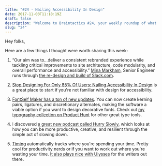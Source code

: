 ```yaml
---
title: "#24 - Nailing Accessibility In Design"
date: 2017-11-03T11:18:19Z
draft: false
description: "Welcome to Braintactics #24, your weekly roundup of what’s happening in design, code and typography."
slug: "24"
---
```


Hey folks,

Here are a few things I thought were worth sharing this week:

1. “Our aim was to...deliver a consistent rebranded experience while tackling critical improvements to site architecture, code modularity, and overall performance and accessibility.” [Mina Markham](https://slack.engineering/@minamarkham), Senior Engineer runs through [the re-design and build of Slack.com](https://slack.engineering/rebuilding-slack-com-b124c405c193).

2. [Stop Designing For Only 85% Of Users: Nailing Accessibility In Design](https://www.smashingmagazine.com/2017/10/nailing-accessibility-design/) is a great place to start if you're not familiar with design for accessibility.

3. [FontSelf Maker has a ton of new updates](https://blog.fontself.com/whats-new-in-fontself-maker-2-1-b0db4d7a8add). You can now create kerning pairs, ligatures, and discretionary alternates, making the software a viable option if you want to design decorative fonts. Check out [my typography collection on Product Hunt](https://www.producthunt.com/@harrycresswell/collections/typography) for other great type tools.

4. I discovered [a great new podcast called Hurry Slowly](http://hurryslowly.co/), which looks at how you can be more productive, creative, and resilient through the simple act of slowing down.

5. [Timing](https://timingapp.com/) automatically tracks where you're spending your time. Pretty cool for productivity nerds or if you want to work out where you're wasting your time. [It also plays nice with Ulysses](http://blog.ulyssesapp.com/blog/2017/11/timing-ulysses/) for the writers out there.
